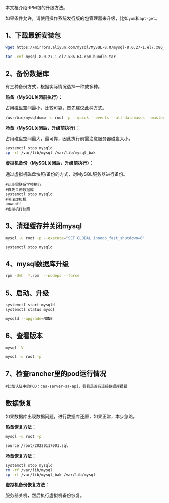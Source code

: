 本文档介绍RPM包的升级方法。

如果条件允许，请使用操作系统发行版的包管理器来升级，比如`yum`和`apt-get`。

## 1、下载最新安装包

```bash
wget https://mirrors.aliyun.com/mysql/MySQL-8.0/mysql-8.0.27-1.el7.x86_64.rpm-bundle.tar

tar -xvf mysql-8.0.27-1.el7.x86_64.rpm-bundle.tar
```

## 2、备份数据库

有三种备份方式，根据实际情况选择一种或多种。

**热备（MySQL关闭前执行）：**

占用磁盘空间最小，比较可靠，首先建议此种方式。

```bash
/usr/bin/mysqldump -u root -p --quick --events --all-databases --master-data=2 --single-transaction --set-gtid-purged=OFF > 20220117001.sql
```

**冷备（MySQL关闭后，升级前执行）：**

占用磁盘空间最大，最可靠，因此执行前需注意服务器磁盘大小。

```bash
systemctl stop mysqld
cp -rf /var/lib/mysql /var/lib/mysql_bak
```

**虚拟机备份（MySQL关闭后，升级前执行）：**

通过虚拟机磁盘快照/备份的方式，对MySQL服务器进行备份。

```
#此步需联系学校执行
#首先关闭数据库
systemctl stop mysqld
#关闭虚拟机
poweoff
#虚拟机打快照
```

## 3、清理缓存并关闭mysql

```bash
mysql -u root -p --execute="SET GLOBAL innodb_fast_shutdown=0"

systemctl stop mysqld
```

## 4、mysql数据库升级

```bash
rpm -Uvh  *.rpm  --nodeps --force
```

## 5、启动、升级

```bash
systemctl start mysqld
systemctl status mysql

mysqld --upgrade=NONE
```

## 6、查看版本

```bash
mysql -V

mysql -u root -p
```

## 7、检查rancher里的pod运行情况

```
#比如认证中的POD：cas-server-sa-api，看看是否有连接数据库报错
```

## 数据恢复

如果数据库出现数据问题，进行数据库还原，如果正常，本步忽略。

**热备恢复方法：**

```bash
mysql -u root -p
```

```mysql
source /root/20220117001.sql
```

**冷备恢复方法：**

```bash
systemctl stop mysqld
rm -rf /var/lib/mysql
cp -rf /var/lib/mysql_bak /var/lib/mysql
```

**虚拟机备份恢复方法：**

服务器关机，然后执行虚拟机备份恢复。